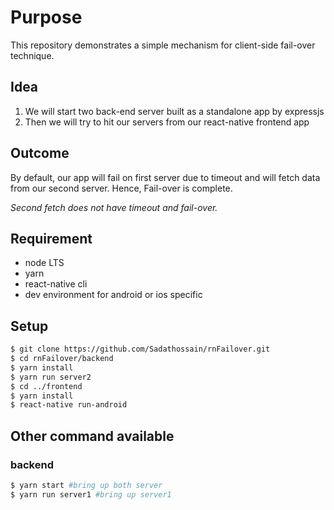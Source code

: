 # Purpose

This repository demonstrates a simple mechanism for client-side fail-over technique.

## Idea

1. We will start two back-end server built as a standalone app by expressjs
2. Then we will try to hit our servers from our react-native frontend app

## Outcome

By default, our app will fail on first server due to timeout and will fetch data from our second server. Hence, Fail-over is complete.

*Second fetch does not have timeout and fail-over.*

## Requirement

* node LTS
* yarn
* react-native cli
* dev environment for android or ios specific

## Setup

```sh
$ git clone https://github.com/Sadathossain/rnFailover.git
$ cd rnFailover/backend
$ yarn install
$ yarn run server2
$ cd ../frontend
$ yarn install
$ react-native run-android
```

## Other command available

### backend

```sh
$ yarn start #bring up both server
$ yarn run server1 #bring up server1
```
